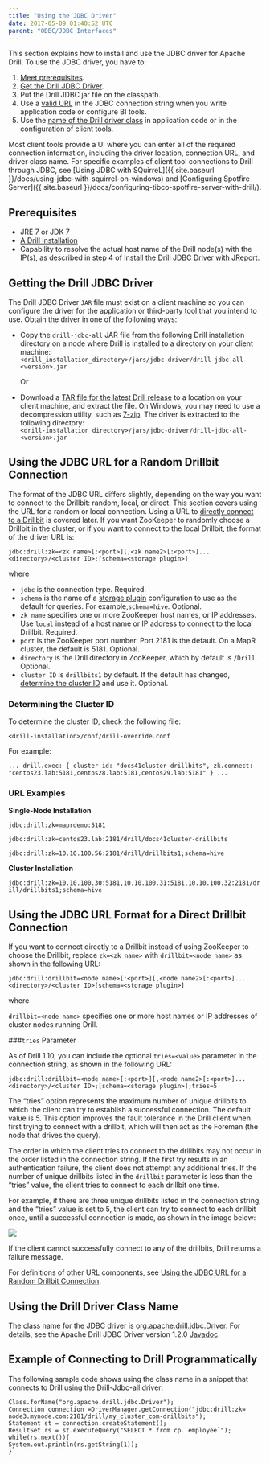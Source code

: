 ```yaml
---
title: "Using the JDBC Driver"
date: 2017-05-09 01:40:52 UTC
parent: "ODBC/JDBC Interfaces"
---
```

This section explains how to install and use the JDBC driver for Apache Drill. To use the JDBC driver, you have to:

1. [Meet prerequisites]({{site.baseurl}}/docs/using-the-jdbc-driver/#prerequisites).
2. [Get the Drill JDBC Driver]({{site.baseurl}}/docs/using-the-jdbc-driver/#getting-the-drill-jdbc-driver).
3. Put the Drill JDBC jar file on the classpath.
4. Use a [valid URL]({{site.baseurl}}/docs/using-the-jdbc-driver/#using-the-jdbc-url-for-a-random-drillbit-connection) in the JDBC connection string when you write application code or configure BI tools.
5. Use the [name of the Drill driver class]({{site.baseurl}}/docs/using-the-jdbc-driver/#using-the-drill-driver-class-name) in application code or in the configuration of client tools.

Most client tools provide a UI where you can enter all of the required connection information, including the driver location, connection URL, and driver class name. For specific examples of client tool connections to Drill through JDBC, see [Using JDBC with SQuirreL]({{ site.baseurl }}/docs/using-jdbc-with-squirrel-on-windows) and [Configuring Spotfire Server]({{ site.baseurl }}/docs/configuring-tibco-spotfire-server-with-drill/).

## Prerequisites

  * JRE 7 or JDK 7  
  * [A Drill installation]({{site.baseurl}}/docs/install-drill/)  
  * Capability to resolve the actual host name of the Drill node(s) with the IP(s), as described in step 4 of [Install the Drill JDBC Driver with JReport]({{site.baseurl}}/docs/configuring-jreport-with-drill/#step-1:-install-the-drill-jdbc-driver-with-jreport). 

## Getting the Drill JDBC Driver

The Drill JDBC Driver `JAR` file must exist on a client machine so you can configure the driver for the application or third-party tool that you intend to use. Obtain the driver in one of the following ways:

* Copy the `drill-jdbc-all` JAR file from the following Drill installation directory on a node where Drill is installed to a directory on your client machine:  
   `<drill_installation_directory>/jars/jdbc-driver/drill-jdbc-all-<version>.jar`  

   Or

* Download a [TAR file for the latest Drill release](http://apache.osuosl.org/drill/) to a location on your client machine, and extract the file. On Windows, you may need to use a decompression utility, such as [7-zip](http://www.7-zip.org/). The driver is extracted to the following directory:  
   `<drill-installation_directory>/jars/jdbc-driver/drill-jdbc-all-<version>.jar`

## Using the JDBC URL for a Random Drillbit Connection 

The format of the JDBC URL differs slightly, depending on the way you want to connect to the Drillbit: random, local, or direct. This section covers using the URL for a random or local connection. Using a URL to [directly connect to a Drillbit]({{site.baseurl}}/docs/using-the-jdbc-driver/#using-the-jdbc-url-format-for-a-direct-drillbit-connection) is covered later. If you want ZooKeeper to randomly choose a Drillbit in the cluster, or if you want to connect to the local Drillbit, the format of the driver URL is:

`jdbc:drill:zk=<zk name>[:<port>][,<zk name2>[:<port>]... `  
  `<directory>/<cluster ID>;[schema=<storage plugin>]`

where

* `jdbc` is the connection type. Required.  
* `schema` is the name of a [storage plugin]({{site.baseurl}}/docs/storage-plugin-registration) configuration to use as the default for queries. For example,`schema=hive`. Optional.  
* `zk name` specifies one or more ZooKeeper host names, or IP addresses. Use `local` instead of a host name or IP address to connect to the local Drillbit. Required. 
* `port` is the ZooKeeper port number. Port 2181 is the default. On a MapR cluster, the default is 5181. Optional. 
* `directory` is the Drill directory in ZooKeeper, which by default is `/Drill`. Optional. 
* `cluster ID` is `drillbits1` by default. If the default has changed, [determine the cluster ID]({{site.baseurl}}/docs/using-the-jdbc-driver/#determining-the-cluster-id) and use it. Optional.

### Determining the Cluster ID

To determine the cluster ID, check the following file:

`<drill-installation>/conf/drill-override.conf`

For example:

`...
drill.exec: {
  cluster-id: "docs41cluster-drillbits",
  zk.connect: "centos23.lab:5181,centos28.lab:5181,centos29.lab:5181"
}
...`

### URL Examples

**Single-Node Installation**

`jdbc:drill:zk=maprdemo:5181`

`jdbc:drill:zk=centos23.lab:2181/drill/docs41cluster-drillbits`

`jdbc:drill:zk=10.10.100.56:2181/drill/drillbits1;schema=hive`

**Cluster Installation**

`jdbc:drill:zk=10.10.100.30:5181,10.10.100.31:5181,10.10.100.32:2181/drill/drillbits1;schema=hive`

## Using the JDBC URL Format for a Direct Drillbit Connection

If you want to connect directly to a Drillbit instead of using ZooKeeper to choose the Drillbit, replace `zk=<zk name>` with `drillbit=<node name>` as shown in the following URL:

`jdbc:drill:drillbit=<node name>[:<port>][,<node name2>[:<port>]... `  
  `<directory>/<cluster ID>[schema=<storage plugin>]`

where

`drillbit=<node name>` specifies one or more host names or IP addresses of cluster nodes running Drill.  

###`tries` Parameter 

As of Drill 1.10, you can include the optional `tries=<value>` parameter in the connection string, as shown in the following URL:  


    jdbc:drill:drillbit=<node name>[:<port>][,<node name2>[:<port>]...
    <directory>/<cluster ID>;[schema=<storage plugin>];tries=5  

The “tries” option represents the maximum number of unique drillbits to which the client can try to establish a successful connection. The default value is 5. This option improves the fault tolerance in the Drill client when first trying to connect with a drillbit, which will then act as the Foreman (the node that drives the query).  
 
The order in which the client tries to connect to the drillbits may not occur in the order listed in the connection string. If the first try results in an authentication failure, the client does not attempt any additional tries. If the number of unique drillbits listed in the `drillbit` parameter is less than the “tries” value, the client tries to connect to each drillbit one time.   

For example, if there are three unique drillbits listed in the connection string, and the “tries” value is set to 5, the client can try to connect to each drillbit once, until a successful connection is made, as shown in the image below: 

![](http://i.imgur.com/MJ9qChJ.png)  

If the client cannot successfully connect to any of the drillbits, Drill returns a failure message. 

For definitions of other URL components, see [Using the JDBC URL for a Random Drillbit Connection]({{site.baseurl}}/docs/using-the-jdbc-driver/#using-the-jdbc-url-for-a-random-drillbit-connection).

## Using the Drill Driver Class Name

The class name for the JDBC driver is [org.apache.drill.jdbc.Driver]({{site.baseurl}}/api/1.2/jdbc/). For details, see the Apache Drill JDBC Driver version 1.2.0 [Javadoc]({{site.baseurl}}/api/1.2/jdbc/).

## Example of Connecting to Drill Programmatically

The following sample code shows using the class name in a snippet that connects to Drill using the Drill-Jdbc-all driver:

```
Class.forName("org.apache.drill.jdbc.Driver");
Connection connection =DriverManager.getConnection("jdbc:drill:zk=
node3.mynode.com:2181/drill/my_cluster_com-drillbits");
Statement st = connection.createStatement();
ResultSet rs = st.executeQuery("SELECT * from cp.`employee`");
while(rs.next()){
System.out.println(rs.getString(1));
}
```
